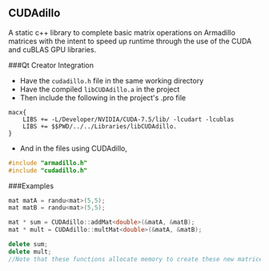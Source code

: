 ## CUDAdillo

A static c++ library to complete basic matrix operations on Armadillo matrices with the intent to speed up runtime through the use of the CUDA and cuBLAS GPU libraries.

###Qt Creator Integration

- Have the `cudadillo.h` file in the same working directory
- Have the compiled `libCUDAdillo.a` in the project
- Then include the following in the project's .pro file

```
macx{
    LIBS += -L/Developer/NVIDIA/CUDA-7.5/lib/ -lcudart -lcublas
    LIBS += $$PWD/../../Libraries/libCUDAdillo.
}
```

- And in the files using CUDAdillo,
```cpp
#include "armadillo.h"
#include "cudadillo.h"
```

###Examples
```cpp
mat matA = randu<mat>(5,5);
mat matB = randu<mat>(5,5);

mat * sum = CUDAdillo::addMat<double>(&matA, &matB);
mat * mult = CUDAdillo::multMat<double>(&matA, &matB);

delete sum;
delete mult;
//Note that these functions allocate memory to create these new matrices, so they must be freed by the user
```

